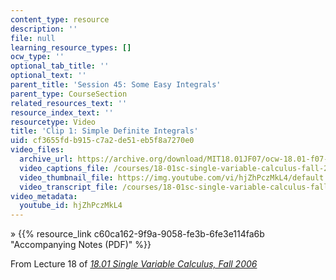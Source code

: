 ```yaml
---
content_type: resource
description: ''
file: null
learning_resource_types: []
ocw_type: ''
optional_tab_title: ''
optional_text: ''
parent_title: 'Session 45: Some Easy Integrals'
parent_type: CourseSection
related_resources_text: ''
resource_index_text: ''
resourcetype: Video
title: 'Clip 1: Simple Definite Integrals'
uid: cf3655fd-b915-c7a2-de51-eb5f8a7270e0
video_files:
  archive_url: https://archive.org/download/MIT18.01JF07/ocw-18.01-f07-lec18_300k.mp4
  video_captions_file: /courses/18-01sc-single-variable-calculus-fall-2010/78f102249ed15120951fb1c4cbb5301d_hjZhPczMkL4.vtt
  video_thumbnail_file: https://img.youtube.com/vi/hjZhPczMkL4/default.jpg
  video_transcript_file: /courses/18-01sc-single-variable-calculus-fall-2010/3d2af9ea5f95ba45ec8345da184314da_hjZhPczMkL4.pdf
video_metadata:
  youtube_id: hjZhPczMkL4
---
```


» {{% resource_link c60ca162-9f9a-9058-fe3b-6fe3e114fa6b "Accompanying Notes (PDF)" %}}

From Lecture 18 of [_18.01 Single Variable Calculus, Fall 2006_](/courses/18-01-single-variable-calculus-fall-2006/pages/video-lectures)